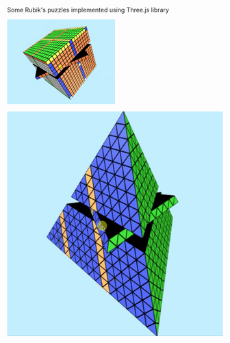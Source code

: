Some Rubik's puzzles implemented using Three.js library

<img src="screenshots/cube.JPG" width="50%">

![screenshots](screenshots/pyraminx.JPG)
